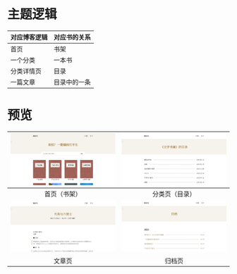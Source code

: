 # 主题逻辑

| 对应博客逻辑 | 对应书的关系 |
| ------------ | ------------ |
| 首页         | 书架         |
| 一个分类     | 一本书       |
| 分类详情页   | 目录         |
| 一篇文章     | 目录中的一条 |

# 预览

| ![首页（书架）](README/1.png) | ![分类页（目录）](./cover/2.png) |
| :---------------------------: | :------------------------------: |
|         首页（书架）          |          分类页（目录）          |
|   ![文章页](./cover/3.png)    |     ![归档页](./cover/4.png)     |
|            文章页             |              归档页              |

